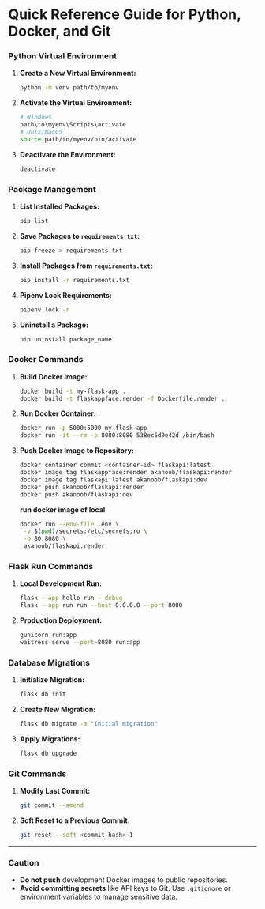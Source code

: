 # Quick Reference Guide for Python, Docker, and Git

### Python Virtual Environment
1. **Create a New Virtual Environment:**
   ```sh
   python -m venv path/to/myenv
   ```
2. **Activate the Virtual Environment:**
   ```sh
   # Windows
   path\to\myenv\Scripts\activate
   # Unix/macOS
   source path/to/myenv/bin/activate
   ```
3. **Deactivate the Environment:**
   ```sh
   deactivate
   ```

### Package Management
1. **List Installed Packages:**
   ```sh
   pip list
   ```
2. **Save Packages to `requirements.txt`:**
   ```sh
   pip freeze > requirements.txt
   ```
3. **Install Packages from `requirements.txt`:**
   ```sh
   pip install -r requirements.txt
   ```
4. **Pipenv Lock Requirements:**
   ```sh
   pipenv lock -r
   ```
5. **Uninstall a Package:**
   ```sh
   pip uninstall package_name
   ```

### Docker Commands
1. **Build Docker Image:**
   ```sh
   docker build -t my-flask-app .
   docker build -t flaskappface:render -f Dockerfile.render .
   ```
2. **Run Docker Container:**
   ```sh
   docker run -p 5000:5000 my-flask-app
   docker run -it --rm -p 8080:8080 538ec5d9e42d /bin/bash 
   ```
3. **Push Docker Image to Repository:**
   ```sh
   docker container commit <container-id> flaskapi:latest
   docker image tag flaskappface:render akanoob/flaskapi:render
   docker image tag flaskapi:latest akanoob/flaskapi:dev
   docker push akanoob/flaskapi:render
   docker push akanoob/flaskapi:dev
   ```
   **run docker image of local**
   ```sh
   docker run --env-file .env \
    -v $(pwd)/secrets:/etc/secrets:ro \
    -p 80:8080 \
    akanoob/flaskapi:render
   ```

### Flask Run Commands
1. **Local Development Run:**
   ```sh
   flask --app hello run --debug
   flask --app run run --host 0.0.0.0 --port 8000

   ```
2. **Production Deployment:**
   ```sh
   gunicorn run:app
   waitress-serve --port=8080 run:app
   ```

### Database Migrations
1. **Initialize Migration:**
   ```sh
   flask db init
   ```
2. **Create New Migration:**
   ```sh
   flask db migrate -m "Initial migration"
   ```
3. **Apply Migrations:**
   ```sh
   flask db upgrade
   ```

### Git Commands
1. **Modify Last Commit:**
   ```sh
   git commit --amend
   ```
2. **Soft Reset to a Previous Commit:**
   ```sh
   git reset --soft <commit-hash>~1
   ```

---

### Caution
- **Do not push** development Docker images to public repositories.
- **Avoid committing secrets** like API keys to Git. Use `.gitignore` or environment variables to manage sensitive data.

